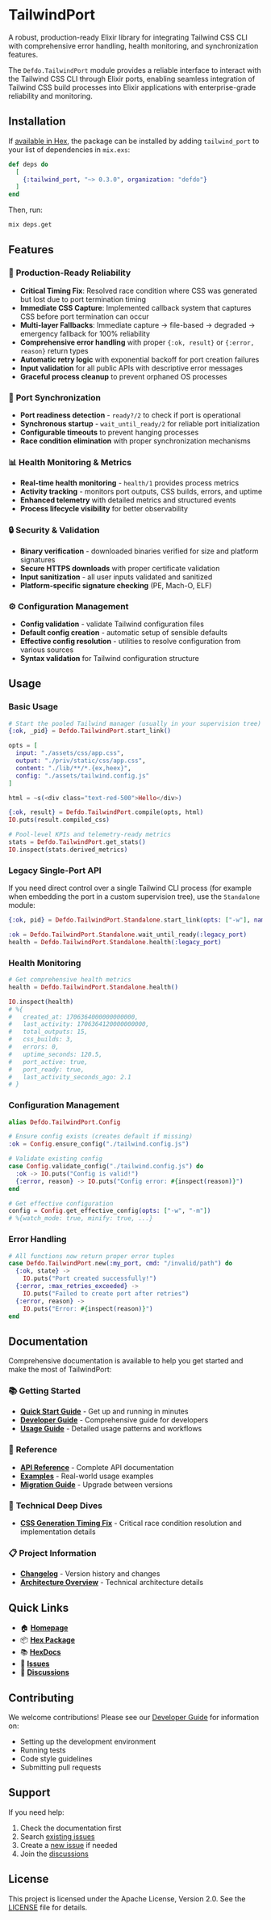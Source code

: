 # TailwindPort

A robust, production-ready Elixir library for integrating Tailwind CSS CLI with comprehensive error handling, health monitoring, and synchronization features.

The `Defdo.TailwindPort` module provides a reliable interface to interact with the Tailwind CSS CLI through Elixir ports, enabling seamless integration of Tailwind CSS build processes into Elixir applications with enterprise-grade reliability and monitoring.

## Installation

If [available in Hex](https://defdo.hexdocs.pm/tailwind_port), the package can be installed
by adding `tailwind_port` to your list of dependencies in `mix.exs`:

```elixir
def deps do
  [
    {:tailwind_port, "~> 0.3.0", organization: "defdo"}
  ]
end
```

Then, run:

```sh
mix deps.get
```

## Features

### 🚀 **Production-Ready Reliability**
- **Critical Timing Fix**: Resolved race condition where CSS was generated but lost due to port termination timing
- **Immediate CSS Capture**: Implemented callback system that captures CSS before port termination can occur
- **Multi-layer Fallbacks**: Immediate capture → file-based → degraded → emergency fallback for 100% reliability
- **Comprehensive error handling** with proper `{:ok, result}` or `{:error, reason}` return types
- **Automatic retry logic** with exponential backoff for port creation failures
- **Input validation** for all public APIs with descriptive error messages
- **Graceful process cleanup** to prevent orphaned OS processes

### 🔄 **Port Synchronization**
- **Port readiness detection** - `ready?/2` to check if port is operational
- **Synchronous startup** - `wait_until_ready/2` for reliable port initialization
- **Configurable timeouts** to prevent hanging processes
- **Race condition elimination** with proper synchronization mechanisms

### 📊 **Health Monitoring & Metrics**
- **Real-time health monitoring** - `health/1` provides process metrics
- **Activity tracking** - monitors port outputs, CSS builds, errors, and uptime
- **Enhanced telemetry** with detailed metrics and structured events
- **Process lifecycle visibility** for better observability

### 🔒 **Security & Validation**
- **Binary verification** - downloaded binaries verified for size and platform signatures
- **Secure HTTPS downloads** with proper certificate validation
- **Input sanitization** - all user inputs validated and sanitized
- **Platform-specific signature checking** (PE, Mach-O, ELF)

### ⚙️ **Configuration Management**
- **Config validation** - validate Tailwind configuration files
- **Default config creation** - automatic setup of sensible defaults
- **Effective config resolution** - utilities to resolve configuration from various sources
- **Syntax validation** for Tailwind configuration structure

## Usage

### Basic Usage

```elixir
# Start the pooled Tailwind manager (usually in your supervision tree)
{:ok, _pid} = Defdo.TailwindPort.start_link()

opts = [
  input: "./assets/css/app.css",
  output: "./priv/static/css/app.css",
  content: "./lib/**/*.{ex,heex}",
  config: "./assets/tailwind.config.js"
]

html = ~s(<div class="text-red-500">Hello</div>)

{:ok, result} = Defdo.TailwindPort.compile(opts, html)
IO.puts(result.compiled_css)

# Pool-level KPIs and telemetry-ready metrics
stats = Defdo.TailwindPort.get_stats()
IO.inspect(stats.derived_metrics)
```

### Legacy Single-Port API

If you need direct control over a single Tailwind CLI process (for example when
embedding the port in a custom supervision tree), use the `Standalone` module:

```elixir
{:ok, pid} = Defdo.TailwindPort.Standalone.start_link(opts: ["-w"], name: :legacy_port)

:ok = Defdo.TailwindPort.Standalone.wait_until_ready(:legacy_port)
health = Defdo.TailwindPort.Standalone.health(:legacy_port)
```

### Health Monitoring

```elixir
# Get comprehensive health metrics
health = Defdo.TailwindPort.Standalone.health()

IO.inspect(health)
# %{
#   created_at: 1706364000000000000,
#   last_activity: 1706364120000000000,
#   total_outputs: 15,
#   css_builds: 3,
#   errors: 0,
#   uptime_seconds: 120.5,
#   port_active: true,
#   port_ready: true,
#   last_activity_seconds_ago: 2.1
# }
```

### Configuration Management

```elixir
alias Defdo.TailwindPort.Config

# Ensure config exists (creates default if missing)
:ok = Config.ensure_config("./tailwind.config.js")

# Validate existing config
case Config.validate_config("./tailwind.config.js") do
  :ok -> IO.puts("Config is valid!")
  {:error, reason} -> IO.puts("Config error: #{inspect(reason)}")
end

# Get effective configuration
config = Config.get_effective_config(opts: ["-w", "-m"])
# %{watch_mode: true, minify: true, ...}
```

### Error Handling

```elixir
# All functions now return proper error tuples
case Defdo.TailwindPort.new(:my_port, cmd: "/invalid/path") do
  {:ok, state} -> 
    IO.puts("Port created successfully!")
  {:error, :max_retries_exceeded} -> 
    IO.puts("Failed to create port after retries")
  {:error, reason} -> 
    IO.puts("Error: #{inspect(reason)}")
end
```


## Documentation

Comprehensive documentation is available to help you get started and make the most of TailwindPort:

### 📚 **Getting Started**
- **[Quick Start Guide](guides/QUICK_START.md)** - Get up and running in minutes
- **[Developer Guide](guides/DEVELOPER_GUIDE.md)** - Comprehensive guide for developers
- **[Usage Guide](guides/USAGE.md)** - Detailed usage patterns and workflows

### 📖 **Reference**
- **[API Reference](guides/API_REFERENCE.md)** - Complete API documentation
- **[Examples](guides/EXAMPLES.md)** - Real-world usage examples
- **[Migration Guide](guides/MIGRATION_GUIDE.md)** - Upgrade between versions

### 🔧 **Technical Deep Dives**
- **[CSS Generation Timing Fix](guides/notes/TIMING_FIX.md)** - Critical race condition resolution and implementation details

### 📋 **Project Information**
- **[Changelog](CHANGELOG.md)** - Version history and changes
- **[Architecture Overview](CLAUDE.md)** - Technical architecture details

## Quick Links

- 🏠 **[Homepage](https://github.com/defdo-dev/tailwind_cli_port)**
- 📦 **[Hex Package](https://hex.pm/packages/tailwind_port)**
- 📚 **[HexDocs](https://hexdocs.pm/tailwind_port)**
- 🐛 **[Issues](https://github.com/defdo-dev/tailwind_cli_port/issues)**
- 💬 **[Discussions](https://github.com/defdo-dev/tailwind_cli_port/discussions)**

## Contributing

We welcome contributions! Please see our [Developer Guide](guides/DEVELOPER_GUIDE.md) for information on:

- Setting up the development environment
- Running tests
- Code style guidelines
- Submitting pull requests

## Support

If you need help:

1. Check the documentation first
2. Search [existing issues](https://github.com/defdo-dev/tailwind_cli_port/issues)
3. Create a [new issue](https://github.com/defdo-dev/tailwind_cli_port/issues/new) if needed
4. Join the [discussions](https://github.com/defdo-dev/tailwind_cli_port/discussions)

## License

This project is licensed under the Apache License, Version 2.0. See the [LICENSE](LICENSE) file for details.
